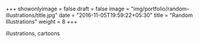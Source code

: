 +++
showonlyimage = false
draft = false
image = "img/portfolio/random-illustrations/title.jpg"
date = "2016-11-05T19:59:22+05:30"
title = "Random Illustrations"
weight = 8
+++

illustrations, cartoons
<!--more-->